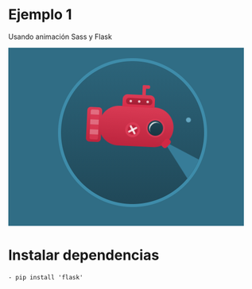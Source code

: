 # Ejemplo 1
Usando animación Sass y Flask


![](Captura.PNG)

# Instalar dependencias
```
- pip install 'flask'
```
